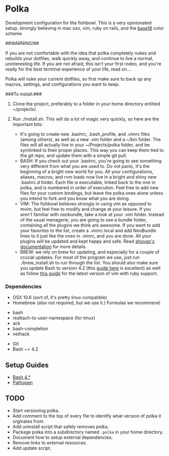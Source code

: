 # Polka

Development configuration for the fishbowl. This is a very opinionated setup, strongly believing in mac osx, vim, ruby on rails, and the [base16](https://github.com/chriskempson/base16) color scheme.

##WARNING!##

If you are not comfortable with the idea that polka completely nukes and rebuilds your dotfiles, walk quickly away, and continue to live a normal, uninteresting life. If you are not afraid, this isn't your first rodeo, and you're ready for the best terminal experience of your life, read on…

Polka *will* nuke your current dotfiles, so first make sure to back up any macros, settings, and configurations you want to keep.

###To install:###

1. Clone the project, preferably to a folder in your home directory entitled ~/projects/.

2. Run ./install.sh. This will do a lot of magic very quickly, so here are the important bits:
    - It's going to create new .bashrc, .bash_profile, and .vimrc files (among others), as well as a new .vim folder and a ~/bin folder. The files will all actually live in your ~/Projects/polka folder, and be symlinked to their proper places. This way you can keep them tied to the git repo, and update them with a simple git pull.
    - BASH: If you check out your .bashrc, you're going to see something very different from what you are used to. Do not panic, it's the beginning of a bright new world for you. All your configurations, aliases, macros, and rvm loads now live in a bright and shiny new .bashrc.d folder. Each file is executable, linked back to the one in polka, and is numbered in order of execution. Feel free to add new files for your custom bindings, but leave the polka ones alone unless you intend to fork and you know what you are doing.
    - VIM: The fishbowl believes strongly in using vim as opposed to mvim, but feel free to modify and change at your leisure. If you aren't familiar with neobundle, take a look at your .vim folder. Instead of the usual menagerie, you are going to see a bundle folder, containing all the plugins we think are awesome. If you want to add your favorites to the list, create a .vimrc.local and add NeoBundle lines to it just like the ones in .vimrc, and you are done. All your plugins will be updated and kept happy and safe. Read [shougo's documentation](https://github.com/Shougo/neobundle.vim) for more details.
    - BREW: we rely on brew for updating, and especially for a couple of crucial updates. For most of the program we use, just run ./brew_install.sh to run through the list. You should also make sure you update Bash to version 4.2 (this [guide here](http://od-eon.com/blogs/stefan/upgrading-bash-os-x/) is excellent) as well as follow [this guide](http://blog.jerodsanto.net/2011/08/brew-install-vim/) for the latest version of vim with ruby support.

### Dependencies

* OSX 10.6 (sort of, it's pretty linux compatible)
* Homebrew (also not required, but we use it.)
  Formulas we recommend:

- bash
- reattach-to-user-namespace (for tmux)
- ack
- bash-completion
- nethack

* Git
* Bash ~> 4.2

## Setup Guides

* [Bash 4.*](http://stackoverflow.com/a/11704224)
* [Pathogen](https://github.com/tpope/vim-pathogen)

## TODO
* Start versioning polka.
* Add comment to the top of every file to identify what version of polka it orginates from.
* Add uninstall script that safely removes polka.
* Package polka into a subdirectory named `.polka` in your home directory.
* Document how to setup external dependencies.
* Remove links to external resources.
* Add update script.
